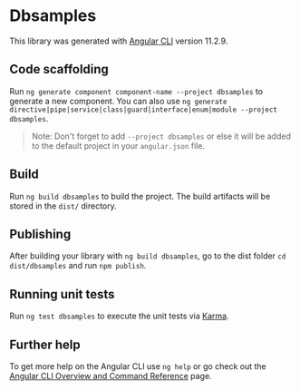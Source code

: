 # Dbsamples

This library was generated with [Angular CLI](https://github.com/angular/angular-cli) version 11.2.9.

## Code scaffolding

Run `ng generate component component-name --project dbsamples` to generate a new component. You can also use `ng generate directive|pipe|service|class|guard|interface|enum|module --project dbsamples`.
> Note: Don't forget to add `--project dbsamples` or else it will be added to the default project in your `angular.json` file. 

## Build

Run `ng build dbsamples` to build the project. The build artifacts will be stored in the `dist/` directory.

## Publishing

After building your library with `ng build dbsamples`, go to the dist folder `cd dist/dbsamples` and run `npm publish`.

## Running unit tests

Run `ng test dbsamples` to execute the unit tests via [Karma](https://karma-runner.github.io).

## Further help

To get more help on the Angular CLI use `ng help` or go check out the [Angular CLI Overview and Command Reference](https://angular.io/cli) page.
